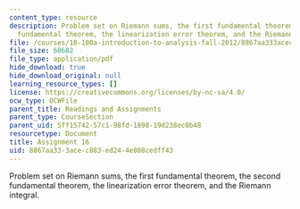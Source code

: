 ```yaml
---
content_type: resource
description: Problem set on Riemann sums, the first fundamental theorem, the second
  fundamental theorem, the linearization error theorem, and the Riemann integral.
file: /courses/18-100a-introduction-to-analysis-fall-2012/8867aa333acec883ed244e808cedff43_MIT18_100AF12_Assign_16.pdf
file_size: 60682
file_type: application/pdf
hide_download: true
hide_download_original: null
learning_resource_types: []
license: https://creativecommons.org/licenses/by-nc-sa/4.0/
ocw_type: OCWFile
parent_title: Readings and Assignments
parent_type: CourseSection
parent_uid: 5ff15742-57c1-98fd-1898-19d238ec0b48
resourcetype: Document
title: Assignment 16
uid: 8867aa33-3ace-c883-ed24-4e808cedff43
---
```

Problem set on Riemann sums, the first fundamental theorem, the second fundamental theorem, the linearization error theorem, and the Riemann integral.